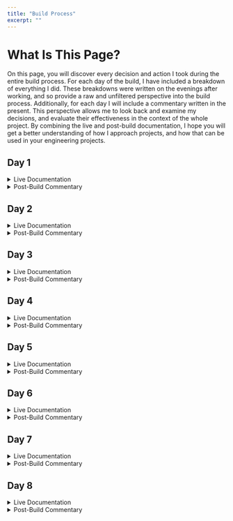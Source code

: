 ```yaml
---
title: "Build Process"
excerpt: ""
---
```


What Is This Page?
====
On this page, you will discover every decision and action I took during the entire build process. For each day of the build, I have included a breakdown of everything I did. These breakdowns were written on the evenings after working, and so provide a raw and unfiltered perspective into the build process. Additionally, for each day I will include a commentary written in the present. This perspective allows me to look back and examine my decisions, and evaluate their effectiveness in the context of the whole project. By combining the live and post-build documentation, I hope you will get a better understanding of how I approach projects, and how that can be used in your engineering projects.

Day 1
-
<details>
<summary>Live Documentation</summary>
Today marked the first actual build date for the go-kart. With many planning days behind me, it was refreshing to actually begin to make real progress on the project. Unfortunately I do not have the bulk of the necessary parts just yet, as they will trickle in over the next few days. However I feel confident that the go-kart should be in a drivable state by the week’s end. Today was really about getting familiarized with the kart and understanding the scope of the work to be done. One key lesson I learned today was that planning can only take you so far, especially in projects such as this. As the mentor who is helping me out with the project, Marty Nazar, said, “These projects tend to gain a life of their own.” And lo and behold, on day one it did. To begin I removed the kart from its storage space in a shipping container before dragging it into the shop. After setting up a pair of horse benches, I lifted the kart up onto it using a forklift. Then using a wrench and socket, I removed the outer plastic shell. After placing it back in storage, I cut the wire running to a kill switch on the steering wheel. This was a modification done by the previous owner of the go-kart to turn the engine off from the seat rather than having to get up and turn off the engine using the mounted killswitch. I also disconnected the throttle wire that ran along the kart’s frame. After that I unbolted the motor from its mount and set it off to the side for possible future use in another project. Next, I decided to take a look at the chain and sprocket drive assembly, which is attached to the rear left wheel. Being a single wheel drive vehicle, Marty felt strongly that there could be some issues due to the excessive forces acting on the area during operation. And sure enough when I unbolted the wheel using an impact driver, the problems started popping up. Firstly, when spinning the axle, I noticed the brake drum and driven sprocket were bent, and would wobble when spun. To confirm this, I used a dial indicator gauge to measure the lateral movement of the driven sprocket. To use the device, I first attached it via its magnetic base to a secure point. It then articulated the dial such that it touched the gear. Then, I spun the gear to determine the point where the dial had the least amount of lateral displacement. Zeroing the instrument, I marked the position with a Sharpie and then spun the gear. Reading the gauge, I determined it had lateral play of around 1/8 of an inch, large enough to make a noticeable difference in the driveability and safety of the kart. Seeing this, I finally began to understand the meaning of Marty’s earlier quote. After determining the issue, Marty suggested that I purchase a whole new drive assembly. As it was anyways required to purchase a new drive sprocket to fit the electrical motor, we decided it would be best if we also purchased a new driven sprocket, chain, and brake drum. This also gave us a chance to explore rotations per minute, and how we could use the specifications of the motor to determine the speed of the kart. With Marty’s vast knowledge of gasoline engines, he estimated the old gas engine of the kart was running at 3600 loaded RPM’s, and thus taking into account the gear ratio of the kart 6:1, and the diameter of the driven tire, 11 inches, we determined the kart was capable of around 20 mph with the gas system. This was calculated by taking the motor rpm and dividing it by the gear ratio to give the wheel rpm. Then using the circumference of the tire, the distance traveled in a minute was determined. After converting into the appropriate units, the speed came out to 20 mph. We then chose to order a 15 tooth drive sprocket, along with a 60 tooth driven sprocket to reduce the gear ratio to 4:1. Reducing the gear ratio as such will give us better speeds. However, you may ask “Why can’t you just run a 1:1 ratio to achieve max power?” While theoretically possible, the torque required from the motor is inversely proportional to the gear ratio. The only reason we could drop the gear ratio from 6:1 to 4:1 in the first place is that electric motors deliver far more torque in a much more smooth fashion as compared to a similarly sized gasoline motor. Thus we felt a 4:1 ratio was the happy medium between speed and torque. To finalize the new expected speed of the electric kart, we needed to determine the loaded RPM of the electric motor. While we won’t know exactly until the full kart is built, we can assume that as a rule of thumb, the loaded RPM’s will be around 90% of the unloaded RPM rating of the motor. With a rating of 3984 RPM, we estimated the loaded RPM’s to be around 3600, and thus factoring in the new gear ratio, we arrived at a loaded speed of around 30 mph, a 50% increase from the old version. RPM’s are a critical part of any moving vehicle, and thus understanding how power is translated from the motor to the wheel through the lens of rotational speed was very helpful in understanding the concept. After completing the preparation and inspection work, I decided to plan where the components of the kart would sit. Using the dimensions of the parts, I used chalk and measuring tools to precisely mark where the batteries, motor, and electronics would sit. Deciding where the batteries would sit was the most difficult part. While they could all fit in the back with the motor, we felt as though the weight on the back would be too great, and the kart would have a tendency to begin to do wheelies. We eventually settled on placing one battery in the back, one laying flat in front of the seat, and the final two directly below the steering column. We also decided to mount the controller and contactor on the back of the seat for relatively easy access. The final task for the day was to complete some planning for the rest of the project. One of the things I found when test driving the kart with the gas motor on it was that at high speeds the steering was very twitchy, and thus posed a severe drivability issue. Further, with the upcoming speed increases, I knew it would only become more of an issue. After speaking with Marty and doing an examination of the steering assembly, we determined that if we reduced the length of the metal piece that turned the wheel, it would require more steering input to turn the wheel, thus reducing the responsiveness of the kart. In the following image, you can see the metal piece and markings for possible bolt holes.
</details>

<details>
<summary>Post-Build Commentary</summary>
Day one was really an interesting day. I had certainly done a lot of planning, but whenever you come into these large projects you never know what direction they may take. And that was really the lesson Marty tried to teach me on that day. You can do all the planning you want, but with complex systems like vehicles, there are just simply too many variables to keep a track of. Now that doesn't mean planning should not happen at all. What I learned was that a plan gets you to the start of the race. You still have to run the race and along the way you may face difficulties. But if you avoid planning all together, you are basically running the race blind, making it much more likely problems are going to arise. And looking back that planning really came in handy. On day one we encountered a huge problem with the drive assembly. If that wasn't fixed, I don't think the kart would have driven. But because I had done the planning beforehand, I knew exactly where to buy the necessary parts from, and it didn't end up being a huge problem. I think learning how to translate a broad plan into a day-to-day plan of attack was one super valuable lesson I learned from Marty and Pat, and will certainly be something I carry forward into my academics and career.
</details>

Day 2
-
<details>
<summary>Live Documentation</summary>
With the new issues I found on Day 1, I now had a better idea of the possible timeline for the project. While I was highly optimistic coming into Day 1, I quickly learned that no matter how much planning you do, things can always go wrong, with new issues popping up at any time. With the new drive assembly issues, I now felt at least another week would be required for the project. Today I started the day by removing the entire drive assembly from the kart. I used an impact driver to remove the bolt holding the assembly in, and after disconnecting the brake rod, I slid the assembly out. I then separated the driven sprocket and brake drum for further inspection and measurements. At around 10 AM, I received the UPS delivery of some parts I had ordered the previous day. This included the 15 tooth drive sprocket and new #35 chain, and master links. I also received the shipment of 4 12V 35Ah batteries that would power the kart. After inspecting and cataloging the parts, I moved onto battery placement. Using the chalk markings I moved the three forward mounted batteries into position. The rear mounted battery would have to wait until a steel mount was created. As soon as I did, I noticed a problem. When measuring, I failed to account that the battery in front of the steering wheel would hit the support bar. This meant that placing the two batteries longways would not fit anymore. Luckily, by rotating the rear battery, both fit, and I was still able to comfortably place my feet on the pedals. I knew from this point on I would have to be very careful with my measurements, as such mistakes could lead to significant setbacks. At the shop I was completing the project at, there were two people. Marty Nazar is the owner and a long time family friend, but the second person is a man named Pat, with an equal amount of experience in the industry as Marty. His expertise was in electronics, and thus he suggested I mount the batteries on top of thin rubber mats that would both prevent the batteries from slipping, and reduce contact with metal. He also suggested I separate the two forward batteries with a thicker piece of rubber to reduce electrical fault risk. I then spent some time measuring, cutting, and trimming the rubber to be used. I then used spray adhesive to glue the rubber to the frame before test fitting the batteries to ensure a clean fit. Next, I decided to dig through the shop’s electrical box to find the correct wire and connectors for the circuit. Taking into account the amperage of the system, I determined 4 gauge wire would be sufficient, which Pat agreed with. Finally, to finish off the day, I spent time researching and purchasing the replacement brake drum, brake band, and driven sprocket. Thus concluded Day 2. I certainly spent a little less time on the kart today, but I felt as though I made good progress. However, the path forward isn’t all clear. While I have figured out all the mechanical/physical fabrication work that is yet to be done, I still have to determine the wiring setup. Being the most critical part of the setup, I want to take my time on Day 3 to sift through the various part manuals and technical sheets to ensure I fully understand the required wiring setup. Once that is done, it should be relatively smooth sailing for the rest of the project.
</details>

<details>
<summary>Post-Build Commentary</summary>
Day Two's big lesson was really about being careful and methodical. When I drew out the chalk lines for where the batteries would sit, I failed to take into account the vertical space the battery would take up. Luckily by rotating the battery it fit, but had it not, it would have forced me to really pivot. While I noticed this error right away, I could easily have made a mistake that wouldn't be noticed until much later on that would have forced me to spend a ton of additional time. And it wasn't like I wasn't being super careful. I had taken the dimensions multiple times, checking and making sure the marking were right. But I was so laser focused on the length and width measurements, I completely failed to account for the height. I learned that sometimes you have to take a step back. By slowing down, you give yourself an opportunity to assess the situation and determine what exactly needs to happen. Again, another big lesson for my academics, career, and general life.
</details>

Day 3
-
<details>
<summary>Live Documentation</summary>
Today was by far the busiest day of the project, and I certainly am happy with the progress made. To begin the day, I received a package with the rest of the electrical parts for the kart. This included the controller, fuse, diode, resistor, motor, contactor, and throttle. After photographing all the parts, I decided to look through the associated manuals and technical sheets for each of the components. After doing so, I decided to take plenty of time to understand the correct wiring for the circuit. Sitting down with Pat, we looked through the controller’s manual, which included a wiring guide in it. We looked at each part, determining the necessary wires, the connections between each part, and any additional parts necessary. After fully understanding the diagram, we determined we would need a fuse holder for the main fuse, an on-off switch to turn the circuit on, and a smaller secondary fuse to protect against overload during the startup of the motor. This additional fuse would be placed in line with the on-off switch. Looking through the electrical box, I quickly found a switch and fuse, but the fuse holders in the shop could not fit the main fuse that I had. Therefore I ordered a new fuse holder online. After finishing this, I began to create some of the wires for the circuit. Since most of the parts hadn’t been mounted yet, I couldn't create all the wire, but I wanted to begin making them so I could become comfortable with the wiring station. To start a wire, I took the coil of 4 gauge wire and stripped the casing off of the first few inches, exposing the copper wiring. I then clamped on a ring connector head using a crimping tool. I then slid over some heat shrink and used a torch to wrap it around the end of the wire. Then measuring the required wire length, I cut the wire and repeated the process on the other side. While I could only make two wires today, I now felt comfortable with the process. Following this, I decided to mount the controller to its place on the back of the seat. Removing the seat cover, I immediately noticed that the mounting holes on the controller were too wide for the existing metal plate. To fix this, I found a sheet of aluminum and used a handheld cutting tool to cut a piece that could fit to the seat. I then drilled holes through the plate and the existing plate and used bolts to connect the two. Then I drilled holes through the aluminum plate to mount the controller using bolts. Finally, to finish the day, I decided to figure out an appropriate way to mount the batteries in place. My initial idea was to use 90 degree angle steel to box in the batteries at their corners. By placing the bar vertically from the bottom of the kart to the top of the batteries, there would be nowhere to move. However I noticed that since the pieces would be welded in place, I wouldn’t be able to move the batteries for any reason, since it would hit the steering column. I then thought I would use the angles at the bottom of the batteries to create a box, and then lash the batteries using a bungee cord. However, I thought this would be overly complicated, and risked the batteries popping up if I hit a bump too hard. Finally I settled on placing the angle iron on the top four sides of the batteries. I would then weld a threaded rod to the angle iron and run it through a hole in the floor, before bolting it on the underside. This would provide enough clamping force to ensure the batteries couldn’t move in any direction, while keeping the system fairly simple. While I decided that I would do the actual welding tomorrow, under close supervision, I measured and cut all the necessary pieces. I used a bandsaw with a metal cutting blade to cut out the angles and threaded rod, before finding the appropriate nuts and washers, and marking the points that would need to be welded. I also used a handheld sanding tool to remove the galvanized finish from the steel, as that would create toxic fumes when welded.
</details>

<details>
<summary>Post-Build Commentary</summary>
Day 3 was a two-for-one special of lessons. The first big lesson was about on-the-fly planning. I had looked over the wiring diagram when I initially ordered the parts, and while I technically knew what the diagram said, it was difficult to know exactly what you needed until the parts were in front of you. By having those parts to look at, Pat and I were able to figure out the diagram much easier. Again, planning can take you only so far, you still have to create a daily plan of attack. The second lesson was about having another pair of eyes on you project. My initial idea for securing the batteries was to completely box in the batteries. And had I been working alone, only after I had to remove the batteries for whatever reason would I notice I couldn't get them out. At that point it would be a huge hassle to get them out. But because Pat was with me, he noticed the problem with my idea and pointed it out. Again it all comes back to the idea of taking a step back. Sometimes you get too immersed in your own project, and so it's always helpful to have an outside pair of eyes making sure you aren't making any sort of catastrophic error.
</details>

Day 4
-
<details>
<summary>Live Documentation</summary>
Today consisted mainly of welding. Firstly, I learned all about welding from Marty, who is MIG welding certified, and has been welding for decades. He first showed me how the machine worked, explaining how the machine pushed a roll of steel wire through the gun and out the end. He then explained how a mixture of 25% CO2 and 75% Argon created a bubble of gas around the welding surface before an electrical current superheated the area to weld the steel and keep contaminants out. After donning the appropriate protective equipment, gloves and a self-darkening helmet, I observed as he demonstrated the proper welding technique. I then practiced creating welds on scrap metal, and after a few attempts I was able to lay down a halfway decent line. However, Marty told me that welding was something that required hundreds of hours to master, and that while I was free to continue practicing, it would be best if he did the actual welds for the kart. Seeing that the kart would go at speeds of over 30 mph, I also felt that a poorly created weld from a beginner like me could risk serious damage to the kart or even serious injury to the rider. However, I did observe all the welds that Marty created to better understand the correct technique. After welding the battery mounts, I attached the nuts and ensured the batteries would not move at all. Being satisfied with that, I decided to figure out how to mount the final rear mounted battery. With the existing steel tubing, there was a space that had enough room for the battery to slide right into. All it needed was a bottom to hold the battery up. I decided to take a flat metal bar, and bend it into a C shape using a metal bender, before welding them into place to create a basket for the battery. To ensure the battery could not move side to side, I decided to use the same clamping system I used for the other batteries. However, since I couldn’t drill through and attach the threaded rod from the underside, Marty welded the bottom of the rod to the existing pieces of flat bar. But to ensure I could still remove the battery, we welded a metal tube to the angle iron, before running the threaded rod through it and securing it from the top. Before this though, I again cut out strips of rubber matting to place under the battery. With most of the day gone, I decided to come up with an idea to mount the motor in place. At first I thought I could use two pieces of angle iron on the sides, before running bent metal straps over the top of the motor to hold it in place. But then, Marty reminded me that the motor would have the tendency to want to twist, due to the high amount of torque. So any mount we made would have to properly brace the rotational force of the motor. Taking this into account, I decided to use a steel plate that would slide over the top of the motor, before being secured into place. This is a bit confusing, so I have included the below diagrams for easier understanding. After this, it was time to head home for the day. I felt very good about the progress for the day, and am confident that the project should finish in no time at all. Learning about welding was extremely rewarding, as it continues to be a critical and highly valued skill even to this day.
</details>

<details>
<summary>Post-Build Commentary</summary>
Learning about welding was very informative and useful. To a lot of people it seems like a sort of ancient skill, and it certainly is when it comes to mass manufacturing. But in bespoke projects like working with vehicles, it is still a highly valued skill. On top of that, the lesson I learned from today was the importance of having an expert to help you out. Not only do you learn the most from someone with decades of experience, they also bring an element of safety to any engineering project. Had I been on my own, the welds would have been shoddy, and prone to breaking. That could have been terrible. I mean a lead acid battery flying off a vehicle going 30mph is not going to be a pretty sight. 
</details>

Day 5
-
<details>
<summary>Live Documentation</summary>
Today marked the start of week two of the go kart build process. To begin the day, I reviewed all the tasks that remained on the docket for the week. I noted that the engine mount needed to be fabricated and mounted, the sprocket and brake assembly needed to be reassembled with new parts and remounted, and that final wiring needed to be completed. Wiring can only be done once all parts are mounted so I set that aside for now and focused on reassembling the drive assembly. Before that though I opened and documented all the new parts that I received in the mail. I documented the new driven sprocket, brake drum, brake shoe, and fuse holder. Moving to the drive assembly, I removed the old driven sprocket. I easily removed three of the nuts using an impact driver, however the final bolt was firmly rusted on, and so we had to use a chisel and hammer to break it off. After removing the old sprocket, I fitted the new 60 tooth sprocket and tightened the nuts down. I then slid on the new brake drum and then tightened another set of nuts on. I knew this fitting would not be final because I would need to add additional washers in order to line the brake drum up with the brake shoe. I then slid on the hub to the axle, and guesstimated how many washers I would need. As a side note, Pat recommended I move the washers on top of the existing nut, instead of being in between the sprocket and the hub. He said this would make the assembly stronger, and said the likely cause of the drive assembly being bent was the poor placement of the washers. I fitted 3 washers and luckily it was a perfect match. I locked everything down, though we will add self-locking nuts in the future, and slid the hub on. Once finished with this, I decided to move on to creating the motor mount. The first thing was to take accurate measurements of the motor’s top, so that the correct sized hole could be made in a piece of steel. To do so, Marty showed me how to use and read manual Verniers, and after understanding it, I took the measurements. Then using a ruler and compass, I marked the points for bolt holes and for the pilot hole on a piece of steel plating before drilling the holes using a drill press. Marty then used a plasma cutter to take out most of the material, before showing me how to mount the piece on an industrial lathe. After using the lathe to finish the hole, we sanded the rough edges and laid the plate on the motor, and bolted it down. Following that, we had to create a steel plate perpendicular to the top plate that would attach to the existing motor mounting plate. I quickly measured and cut the plate , before clamping it together with the existing plate. Marty then allowed me to tack weld the pieces together, and thanks to the practice I put in with scrap metal, I was able to lay down a decent quality bead. After that Marty just cleaned up the weld to ensure maximum safety, and we test fitted the mount. Satisfied with the fabrication, we reattached the motor. As it was nearing the end of the day, we decided to come up with a plan of attack for the next day. Using extra steel, we plan on creating gussets to hold the two plates together before fully welding them together. Then we will drill a hole on the mounting plate and attach the motor. From there we can slide on the drive sprocket, and attach it to the drive assembly via #35 chain. Depending on how long that takes, we then plan on reattaching the brakes, mounting the throttle, and start to fabricate all the necessary wires.
</details>

<details>
<summary>Post-Build Commentary</summary>
Day 5 wasn't really filled with any huge lessons but still a very interesting day in the end. Learning how to use huge machines like the lathe and drill press was really cool. I had worked with all these machines before during the course of robotics or high school engineering class, but with much smaller machines. Seeing the raw power of these machines was truly something else. And it certainly is frightening in a sense. If you aren't careful these machines can take out an eye or break bones very quickly. But what Marty made sure to stress on me was that at the end of the day these are tools. They do exactly what you tell them to do, nothing more and nothing less. If something goes wrong it's because you weren't prepared. So as long as you understand the machine, are comfortable with it, and take the appropriate safety precautions, it will only allow you to achieve more. Tools are meant to increase a human's ability, and if they are treated in such a manner, they are always safe.
</details>

Day 6
-
<details>
<summary>Live Documentation</summary>
Wow, what a day! Today we did so many tasks it’s hard to keep track of them all. To begin, I found appropriate steel pieces and welded the gussets onto the motor mount. After that, Marty “layed the coal in” meaning he completed the final weld, as that weld required the utmost precision and care. After the piece cooled, I marked the positions of the mounting screws and drilled the appropriate holes. I then applied primer and paint to make the piece match the rest of the kart, and let it dry out. I then had to find a place to mount the contactor and fuse holders. Seeing plenty of space between the motor mount and rear battery, I decided to cut a piece of steel plate. Once cut, Marty welded the piece on. I then removed the battery and controller and applied primer and paint to the rear spoiler section. After it had dried, I reattached the controller and battery, and then drilled holes to mount the contactor and fuse holder. Following this, I decided to clean up the kart. I removed the old engine kill switch, ground off rust and raised surfaces, and used pressurized air to blow all the dust and metal chips off the kart. Then me and Marty sat down to figure out how to mount the throttle. The original kart had a mounted pedal that used to be connected to a cable that was attached to the motor. The new pot box throttle requires manual actuation of the lever, and thus had to be connected to the pedal in some way. I quickly noted that it could not be mounted behind the pedal and attached via a cable. This would have been the easiest solution but due to the small size of the kart, my foot would have hit the string. I then experimented with placing the throttle in front of the pedal. Initially I thought I could attach a rod in between the pedal and lever and thus push the lever into actuating. However Marty suggested I should reverse the actuation somehow and pull the lever instead. Looking closely, I realized that the top of the pedal moved forward when pushed, but the bottom moved backwards. All I had to do was create a piece of metal to attach a string at the bottom and then connect the other end to the lever. That way the throttle could be mounted in the front of the kart, but could still be actuated via a pulling motion. I quickly cut a piece of steel and drilled the appropriate holes in it before Marty welded it onto the pedal. I then marked positions for the throttle screw mounts and drilled the holes. I then fastened the throttle down. We decided to attach the cable later once all the appropriate wiring was done and we were sure the throttle assembly worked. From here I moved onto completing the final wiring for the kart. Working with Pat, I quickly fabricated the remaining jumper cables for the inter battery connections. I then ran the appropriate connections into and out of both the controller and contactor, fabricating each wire as I went along. I also attached the appropriate fuses and resistors as specified by the wiring diagram. I also wired the throttle and on/off switch using smaller gauge jumper wires, before mounting the motor in place. The main point of difficulty regarding the final wiring was the polarity of the motor poles. Because the motor wasn’t marked, we had to test each pole to ensure the motor spun the right way and switch the wires if the motor spun the wrong way. Since we didn’t want to cut and make wires until we knew for sure, I found some old jumper test wires laying around in the shop and we rigged up the motor for the test. Since the system had 48V with a large amount of current, we were very careful during the entire wiring process. We always ensured the circuit was never complete until all wires were in place, and were careful when using metal tools around battery contacts. Once all the wires were attached and everything was tightened down, we attached the ground side of the battery pack and turned on the on/off switch. We then held our breath as we actuated the throttle for the first time. To our disappointment, the circuit did not work, but at least nothing caught on fire or exploded. We decided to recheck all the connections, and while we were doing so, I noticed the two voltage input wires of the throttle were in the wrong port on the controller. After disconnecting the ground, I moved the connections into the right slot and after completing the circuit, the motor actually turned. It was extremely rewarding after 6 days of difficult work to see the circuit actually work. From the beginning, I knew the most difficult aspect of the whole project would be attaching the batteries and motor safely and correctly and safely wiring up the circuit. To complete both tasks with relative ease and with only one minor hiccup really spoke to the immense preparation and planning I did before starting the project and to the value of having knowledgeable mentors. My planning consisted of both online research and in-person evaluations. The online research ensured that all the parts I purchased were of the correct specifications, and the in-person planning ensured we knew exactly what we were doing at each stage of the project. And I couldn’t have done all this without the help of two very knowledgeable mentors, Marty and Pat. With almost 50 years of experience each, both knew the ins and out of this line of work. And they didn’t just feed me answers and do all the work for me. Instead they gently prompted me to find the best solutions by myself, and made sure to answer all of my questions so that I knew everything I needed to and more. Further, they made sure I conducted all tasks safely. Working around lathes, belt sanders, chop saws, electricity, hand tools, etc. can lead to serious injury, but only if used unsafely. As long as you are comfortable with the machine and know how to use it correctly, it only augments what you can achieve. Marty and Pat made sure I understood each tool used, and always allowed me to at least try using them, even if the final work had to be done by them for safety reasons. Going into tomorrow, I am extremely confident that I will be able to drive the kart. All that is remaining is to clean up the wiring, reattach the brakes, add the throttle cable, and reattach the rear left wheel.
</details>

<details>
<summary>Post-Build Commentary</summary>
Day six was all about the throttle, and the experience emphasized the importance of Occam's Razor. The principle states that solutions should be constructed form the smallest possible set of elements. When I was looking at ways to attach the throttle, I immediately jumped to the most complicated solutions. Marty though, with his decades of experience, gently prodded me in the direction of a more simple answer. Seeing how he had immediately found the simplest solution in his mind after just a few minutes really demonstrated the importance of experience and mindset. If you approach problems with the mindset of finding a simple solution, you often will find one. Of course that mindset comes with experience, and I'm not going to beat myself for not finding that answer first, but learning that lesson now sets me up to apply Occam's Razor down the road.
</details>

Day 7
-
<details>
<summary>Live Documentation</summary>
And she’s done!!! Finally, we got the kart up and running and barring some cosmetic upgrades, she is fully done. To start off the day, me and Marty finished the throttle setup. We first fabricated a holding piece to attach to the bottom of the foot pedal before looping a piece of wire between the pedal and the throttle lever. The lever had multiple holes so that the length of the wire could be adjusted in order to ensure full range of motion. After experimenting a bit, we found the right hole and used a screw to hold the cable in place. On the old throttle, there was a spring to hold the pedal back, and it attached to a piece of metal that stuck up. However, with the batteries now in the way, my foot could no longer fit with that piece of metal, so we quickly cut it off and drilled two holes in the floor of the frame to reattach the spring into. After figuring out the throttle, me and Pat finished up all the wiring. Now knowing the polarity of the motor, we quickly fabricated the final two wires and used zip ties to hold all the wires nice and neatly. After that was done, we felt a lot better about the looks of the kart. We also drilled a hole in the plastic shell of the kart so that wires could run from the front of the kart to the controller. Next, it was time to attach the chain. But before that we needed to find a “key” for the motor. Since the motor produces such high torque, the manufacturer cuts a square groove into the driveshaft of the motor and the inside of the drive sprocket. The key is just a small bar of metal that fits in between these two grooves before being locked down with lock nuts. This way the drive shaft doesn't shear the chain off when power is applied. After finding and inserting the key, we test fitted the #35 chain, and cut the chain one link short. We then added a master link so that the chain could be removed in the future. Marty also explained how to use the lock for the master link. He told me to always face the closed end of the lock in the direction the chain moves so that it won't get caught on anything and go flying off. After locking that chain and ensuring everything was in place, I tightened the bolts of the motor mount, locking the motor in place securely. All that was left was to reattach the brakes. However disaster struck as we went to do so. The old brake shoe had been used so heavily that friction had worn away the inner wall over time. This meant the shoe could be pulled relatively tight without scraping the brake drum. However since we had a new brake shoe, it had the full thickness of the inner wall intact. This meant it could not be pulled as tight, and therefore the brake rod wasn’t long enough. However, while the issue was annoying, it was relatively easy to fix. I quickly measured the distance required and cut a small piece of metal. I then drilled two holes into it, before attaching one hole to the brake rod and the other to the mounting point, effectively lengthening the rod itself. Before I took the kart for a test run though, I did want to fix the steering issue that I described back on Day 1. I had already marked holes long before, and simply drilled them and moved the steering arms into the holes. However, I noticed as a result, the front tires had extra “toe” to them, meaning they didn't point straight. However I saw the manufacturer of the kart had kept that in mind. The movement arms could be screwed in or out in order to adjust the toe, and so one at a time, I adjusted the toe until I was satisfied they were straight. And so finally, after 7 days of building, we lifted the kart off the horse benches and set it down for a test run. Driving the kart out onto the road and pressing the throttle down was the most exhilarating experience of my life, and knowing that I had built that kart with my own hands only furthered that joy. Pulling the kart back into the shop, I did notice the brakes didn’t fully work. While it was expected that such a cheap friction brake wouldn’t have the stopping force to bring the kart to a full stop instantly, there should have been some amount of stopping power. Examining the brake housing, I noticed the shoe wasn’t fully enclosing the drum when actuated. To fix this, I simply drilled a new hole into the brake rod, slightly tightening the connection. This worked like a charm, and the brakes, while not great, at least worked. Satisfied there were no more issues, I fitted the plastic shell back on, added some decorative stickers, and went back to driving. Unfortunately I didn’t get too much runtime because of intermittent rain showers, but from what time I got, I can say with full conviction that the kart was everything I hoped for and more. After about 10-15 minutes of runtime, the battery voltage had only dropped .5 V, and so my earlier estimates of around 25 minutes of runtime may be incorrect. However, only until I can drive the kart to full discharge will we know. All in all, I am extremely happy with this project. For many years, I would have many great project ideas, but I would never finish them because I never had the motivation or drive to do so. This kart was the first major project in some time that I took fully to completion and I am glad that I did. I want to give a big thank you to both Marty and Pat at Nazar Diesel. Without them, none of this would have been possible, and for that I am extremely grateful.
</details>

<details>
<summary>Post-Build Commentary</summary>
Wow, this was truly one of the best days of my life. As I briefly described in the documentation, I have had many ideas over the years. Whether it has been engineering projects, business ideas, or just plain fascinations, my mind is constantly working up these ideas. But there is a part of me that fears these ideas. It is a combination of laziness and fear of failure. The main driver is laziness and procrastination, but underneath it all, it is really a fear of failure. I constantly think to myself, 'What if it doesn't work? What if it is all just a waste of time?' And these doubts have held me back from actually executing on many of the ideas I have had. But this was my first major project where I just pushed aside the doubts and moved ahead. I was genuinely scared the entire time that the kart would never work. But being able to ride the thing out of the garage wiped all those doubts from my mind. It instilled a new confidence in me. I knew that from now on, if I just put my all into a project, it would be worth it. For years, I have held myself back, but no longer will I let fear stop me from making progress. 
</details>

Day 8
-
<details>
<summary>Live Documentation</summary>
While I said I was done with the build yesterday, I forgot to mention the most important and fun part of building a vehicle–test day–yesterday's rain had completely dried up and so it was finally time to drive the kart at full speed all day. While this might sound like just fun and games, test day serves an extremely important purpose. With any project, it’s impossible to tell what may go wrong, and so the only way to know is to go out and use it. And use it I did. I drove around on the grass, did donuts on the gravel, drove drag races on the road, and sent the kart through tight corners and steep uphills. I was really pushing the kart to see what would break, and sure enough, the first thing to fail was the brakes. While driving at relatively low speeds, I heard a clunking noise in the drive assembly, and looking over, I saw the nuts that held the drive assembly down had come loose. Knowing that many times we test fitted assemblies without fully tightening the nuts, I simply assumed I had just forgotten to tighten the nuts. I quickly pulled the kart into the shop and jacked it up, and after some wrestling with the assembly, I removed the wheel and tightened the nuts with an electric socket. After reattaching the wheel and reinflating it, I was excited to get back on the road thinking all the problems were behind me. But after only a few minutes of riding, I quickly realized the nuts had again come undone, and now I knew it was the vibrations of the kart that had loosened the nuts, not my forgetfulness. Luckily there was an easy solution to loosening nuts–nylon self-locking nuts. Quickly finding the right nuts, I quickly installed them, annoyed that I had to remove the wheel again. This time I was sure the kart was done, but as I took the kart up a hill, I suddenly heard metal scraping and saw a bolt flying off the kart. Pulling to the side of the road, I examined the drive assembly and noticed the brake shoe had sheared itself off of the brake drum. I was able to temporarily move the shoe back in place, but I wasn’t sure exactly what had happened, and had no idea where the flying bolt had come from, so I carefully brought the kart back for an examination. Luckily, once jacked up, I noticed the bolt was one of the bolts that held down the plastic shell, and so had nothing to do with the kart’s failure. Knowing I would probably need to remove the shell for repairs, I took it off completely. To fix the brake issue, I quickly realized that a simple welded piece of metal would block the shoe from moving laterally while still allowing it to clamp down on the brake drum. I quickly cut an appropriate piece and welded it on. Additionally, I wanted to examine the steering assembly while the shell was off. When driving, I hadn’t really noticed any issues, since at high speeds the kart did not require much steering input to turn. However, at low speeds, I noticed I could not turn the wheel all the way to the right. Speaking with Marty, we initially thought that some of the bolts in the steering assembly were getting stuck, and so we took them all out and applied Never-Seize, a bolt lubricant, to all of them. After reattaching them, the steering was still tight, and so we thought that there may have been rust built up in the steering column. To get rid of it, we drilled a small hole at the bottom of the column before spraying PB Blaster, a penetrating oil spray, into the column, which would get rid of loose rust build up in the column. We also used a hammer to unbend a few pieces in the steering assembly, and after some time, lot’s of PB Blaster, and many swings of the hammer, the steering finally felt right again. Satisfied with the upgrades to the kart, I reattached the plastic shell, using self locking nuts this time, and took it out for a final test ride. The feeling I felt riding that kart is one I will never forget. I am so glad I decided to build this kart, and with the final test ride Version 1.0 of the go-kart was officially complete. Of course, there are still many upgrades I plan on completing. Firstly, I would like to upgrade the aesthetics of the kart. While I did apply some of my own decals, most of the art on the shell was from the old owner of the kart. In the future I plan on designing my own decals and applying them to the kart. Another thing I plan on making is a custom 3D printed F1 style steering wheel with an integrated electronics suite. This wheel will not only upgrade the looks and steering capabilities of the kart, but will also have a ton of super cool electronics. I plan on having a key switch, a boost button, a LED speedometer and RPM gauge, a battery charge display, and other electronics, all powered via an Arduino control board. Next, I would like to explore the possibility of integrating a hydraulic brake system. The current brakes are purely friction based, and don’t have the stopping power required of the speeds the kart can go to. By integrating hydraulic brake calipers, I can not only improve the braking of the kart, but also learn all about hydraulics, which is a hugely important component of mechanical engineering. The final upgrade I would like to  add would be a gear shifting mechanism. Earlier, when I learned about gear ratios, I learned that a lower gear ratio would allow me to go faster, but would require more torque to run. The current gear ratio for the kart is 4:1, and as long as I don’t jam my foot to the floor from standing still, the motor has enough torque to get the kart going. However, if I can integrate a gear shifting mechanism, I can start the kart with a higher gear ratio like 5:1 or 4:1, and gradually lower it to 3:1 and 2:1 to enable higher top speeds. Since the kart will be going faster, it will have enough power to drive that lower ratio. My current idea is to use something similar to a bicycle’s gear shifting cassette, which allows gear shifting while riding. However, I will have to complete more research to understand if such a system can be integrated into the current kart design. These upgrades will allow me to continue making the kart better while furthering my learning experience. I am super excited to get started on them, and will be back to update you as soon as I do. Again, I want to thank Marty and Pat at Nazar Diesel for all the help making my dream come true, and I hope you have learned a lot by following me on this journey in building this kart.
</details>

<details>
<summary>Post-Build Commentary</summary>
The final lesson of the build process was about testing. Today engineers work with increasingly complicated systems. In such systems, it is impossible to know every interaction between every variable, or how changing one variable might affect the rest. Even with advanced tools like digital measurements,3-D modeling, and AI, it's just impossible. Malcolm Gladwell wrote a very interesting piece on this topic, where he explored how large engineering failures like the Challenger Shuttle Explosion or the Three Mile Island Disaster came about because it was impossible to connect how many small failure points would come together to create a tragic accident. The lesson though is not that our projects are doomed to fail because they are complicated, rather it is that extensive testing is required to find failure points and address them before they become an issue. And that is exactly what I went out and did. By running the kart extensively, I managed to find a critical failure point in the brakes, and an issue in the steering. Had I not tested and simply went home, I would have had a much harder time fixing such problems.
</details>

